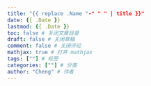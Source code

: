 ```yaml
---
title: "{{ replace .Name "-" " " | title }}"
date: {{ .Date }}
lastmod: {{ .Date }}
toc: false # 关闭文章目录
draft: false # 关闭草稿
comment: false # 关闭评论
mathjax: true # 打开 mathjax
tags: [""] # 标签
categories: [""] # 分类
author: "Cheng" # 作者
---
```


